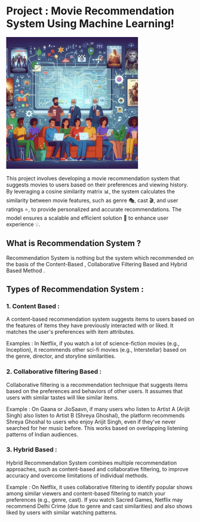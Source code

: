 # Project : Movie Recommendation System Using Machine Learning!


<img src="Images/6.jpeg" alt="workflow" width="70%">

This project involves developing a movie recommendation system that suggests movies to users based on their preferences and viewing history. By leveraging a cosine similarity matrix 📊, the system calculates the similarity between movie features, such as genre 🎭, cast 🎬, and user ratings ⭐, to provide personalized and accurate recommendations.
The model ensures a scalable and efficient solution 🔧 to enhance user experience 💡.

##  What is  Recommendation System ? 

  Recommendation System is nothing but the system which recommended on the basis of the Content-Based , Collaborative Filtering Based and  Hybrid Based Method .

## Types of Recommendation System :

### 1. Content Based : 

 A content-based recommendation system suggests items to users based on the features of items they have previously interacted with or liked. It matches the user's preferences with item attributes.

 Examples : In Netflix, if you watch a lot of science-fiction movies (e.g., Inception), it recommends other sci-fi movies (e.g., Interstellar) based on the genre, director, and storyline similarities.

### 2. Collaborative filtering Based : 

 Collaborative filtering is a recommendation technique that suggests items based on the preferences and behaviors of other users. It assumes that users with similar tastes will like similar items.

 Example : On Gaana or JioSaavn, if many users who listen to Artist A (Arijit Singh) also listen to Artist B (Shreya Ghoshal), the platform recommends Shreya Ghoshal to users who enjoy Arijit Singh, even if they've never searched for her music before. This works based on overlapping listening patterns of Indian audiences.

### 3. Hybrid Based : 

 Hybrid Recommendation System combines multiple recommendation approaches, such as content-based and collaborative filtering, to improve accuracy and overcome limitations of individual methods.

 Example : On Netflix, it uses collaborative filtering to identify popular shows among similar viewers and content-based filtering to match your preferences (e.g., genre, cast). If you watch Sacred Games, Netflix may recommend Delhi Crime (due to genre and cast similarities) and also shows liked by users with similar watching patterns.








